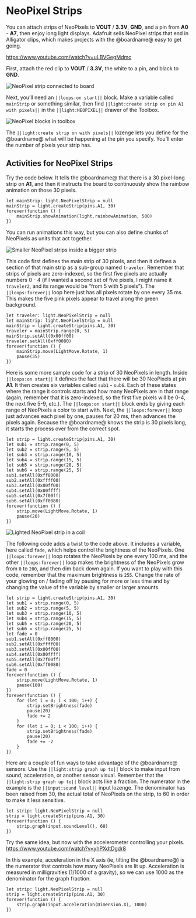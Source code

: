 # NeoPixel Strips

You can attach strips of NeoPixels to **VOUT** / **3.3V**, **GND**, and a pin from **A0** - **A7**, then enjoy long light displays. Adafruit sells NeoPixel strips that end in Alligator clips, which makes projects with the @boardname@ easy to get going.

https://www.youtube.com/watch?v=uLBVGegMdmc   


First, attach the red clip to **VOUT** / **3.3V**, the white to a pin, and black to **GND**.

![NeoPixel strip connected to board](/static/courses/making/coding/neopixel-connect.jpg)

Next, you’ll need an `||loops:on start||` block. Make a variable called `mainStrip` or something similar, then find `||light:create strip on pin A1 with pixels||` in the `||light:NEOPIXEL||` drawer of the Toolbox.

![NeoPixel blocks in toolbox](/static/courses/making/coding/neopixel-blocks.jpg)

The `||light:create strip on with pixels||` lozenge lets you define for the @boardname@ what will be happening at the pin you specify. You’ll enter the number of pixels your strip has.

## Activities for NeoPixel Strips

Try the code below. It tells the @boardname@ that there is a 30 pixel-long strip on **A1**, and then it instructs the board to continuously show the rainbow animation on those 30 pixels.

```blocks
let mainStrip: light.NeoPixelStrip = null
mainStrip = light.createStrip(pins.A1, 30)
forever(function () {
    mainStrip.showAnimation(light.rainbowAnimation, 500)
})
```

You can run animations this way, but you can also define chunks of NeoPixels as units that act together.

![Smaller NeoPixel strips inside a bigger strip](/static/courses/making/coding/neopixel-substrip.jpg)

This code first defines the main strip of 30 pixels, and then it defines a section of that main strip as a sub-group named `traveler`. Remember that strips of pixels are zero-indexed, so the first five pixels are actually numbers 0 - 4 (if I wanted a second set of five pixels, I might name it `traveler2`, and its range would be “from 5 with 5 pixels”). The `||loops:forever||` loop here just has all pixels rotate by one every 35 ms. This makes the five pink pixels appear to travel along the green background.

```blocks
let traveler: light.NeoPixelStrip = null
let mainStrip: light.NeoPixelStrip = null
mainStrip = light.createStrip(pins.A1, 30)
traveler = mainStrip.range(0, 5)
mainStrip.setAll(0x00ff00)
traveler.setAll(0xff0080)
forever(function () {
    mainStrip.move(LightMove.Rotate, 1)
    pause(35)
})
```

Here is some more sample code for a strip of 30 NeoPixels in length. Inside `||loops:on start||` it defines the fact that there will be 30 NeoPixels at pin **A1**. It then creates six variables called `sub1` - `sub6`. Each of these states where the range it controls starts and how many NeoPixels are in that range (again, remember that it is zero-indexed, so the first five pixels will be 0-4, the next five 5-9, etc.). The `||loops:on start||` block ends by giving each range of NeoPixels a color to start with. Next, the `||loops:forever||` loop just advances each pixel by one, pauses for 20 ms, then advances the pixels again. Because the @boardname@ knows the strip is 30 pixels long, it starts the process over from the correct spot.

```blocks
let strip = light.createStrip(pins.A1, 30)
let sub1 = strip.range(0, 5)
let sub2 = strip.range(5, 5)
let sub3 = strip.range(10, 5)
let sub4 = strip.range(15, 5)
let sub5 = strip.range(20, 5)
let sub6 = strip.range(25, 5)
sub1.setAll(0xff8000)
sub2.setAll(0xffff00)
sub3.setAll(0x00ff00)
sub4.setAll(0x00ffff)
sub5.setAll(0x7f00ff)
sub6.setAll(0xff0080)
forever(function () {
    strip.move(LightMove.Rotate, 1)
    pause(20)
})
```

![Lighted NeoPixel strip in a coil](/static/courses/making/coding/neopixel-strip-coil.jpg)

The following code adds a twist to the code above. It includes a variable, here called `fade`, which helps control the brightness of the NeoPixels. One `||loops:forever||` loop rotates the NeoPixels by one every 100 ms, and the other `||loops:forever||` loop makes the brightness of the NeoPixels grow from `0` to `200`, and then dim back down again. If you want to play with this code, remember that the maximum brightness is `255`. Change the rate of your glowing on / fading off by pausing for more or less time and by changing the value of the variable by smaller or larger amounts.

```blocks
let strip = light.createStrip(pins.A1, 30)
let sub1 = strip.range(0, 5)
let sub2 = strip.range(5, 5)
let sub3 = strip.range(10, 5)
let sub4 = strip.range(15, 5)
let sub5 = strip.range(20, 5)
let sub6 = strip.range(25, 5)
let fade = 0
sub1.setAll(0xff8000)
sub2.setAll(0xffff00)
sub3.setAll(0x00ff00)
sub4.setAll(0x00ffff)
sub5.setAll(0x7f00ff)
sub6.setAll(0xff0080)
fade = 0
forever(function () {
    strip.move(LightMove.Rotate, 1)
    pause(100)
})
forever(function () {
    for (let i = 0; i < 100; i++) {
        strip.setBrightness(fade)
        pause(20)
        fade += 2
    }
    for (let i = 0; i < 100; i++) {
        strip.setBrightness(fade)
        pause(20)
        fade += -2
    }
})
```

Here are a couple of fun ways to take advantage of the @boardname@ sensors. Use the `||light:strip graph up to||` block to make input from sound, acceleration, or another sensor visual. Remember that the `||light:strip graph up to||` block acts like a fraction. The numerator in the example is the `||input:sound level||` input lozenge. The denominator has been raised from 30, the actual total of NeoPixels on the strip, to 60 in order to make it less sensitive.

```blocks
let strip: light.NeoPixelStrip = null
strip = light.createStrip(pins.A1, 30)
forever(function () {
    strip.graph(input.soundLevel(), 60)
})
```

Try the same idea, but now with the accelerometer controlling your pixels. https://www.youtube.com/watch?v=yhPXdtDgdr8   


In this example, acceleration in the X axis (ie, tilting the @boardname@) is the numerator that controls how many NeoPixels are lit up. Acceleration is measured in milligravities (1/1000 of a gravity), so we can use 1000 as the denominator for the graph fraction.

```blocks
let strip: light.NeoPixelStrip = null
strip = light.createStrip(pins.A1, 30)
forever(function () {
    strip.graph(input.acceleration(Dimension.X), 1000)
})
```